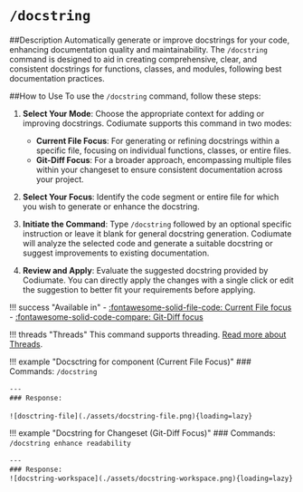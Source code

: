 # `/docstring`

##Description
Automatically generate or improve docstrings for your code, enhancing documentation quality and maintainability. The `/docstring` command is designed to aid in creating comprehensive, clear, and consistent docstrings for functions, classes, and modules, following best documentation practices.

##How to Use
To use the `/docstring` command, follow these steps:

1. **Select Your Mode**: Choose the appropriate context for adding or improving docstrings. Codiumate supports this command in two modes:
    - **Current File Focus**: For generating or refining docstrings within a specific file, focusing on individual functions, classes, or entire files.
    - **Git-Diff Focus**: For a broader approach, encompassing multiple files within your changeset to ensure consistent documentation across your project.

2. **Select Your Focus**: Identify the code segment or entire file for which you wish to generate or enhance the docstring. 

3. **Initiate the Command**: Type `/docstring` followed by an optional specific instruction or leave it blank for general docstring generation. Codiumate will analyze the selected code and generate a suitable docstring or suggest improvements to existing documentation.

4. **Review and Apply**: Evaluate the suggested docstring provided by Codiumate. You can directly apply the changes with a single click or edit the suggestion to better fit your requirements before applying.

!!! success "Available in"
    - [:fontawesome-solid-file-code: Current File focus](../focus/current-file.md)
    - [:fontawesome-solid-code-compare: Git-Diff focus](../focus/git-diff.md)

!!! threads "Threads"
    This command supports threading. [Read more about Threads](../threads.md).

!!! example "Docsctring for component (Current File Focus)"
    ### Commands:
    `/docstring`

    ---
    ### Response:

    ![dosctring-file](./assets/docstring-file.png){loading=lazy}


!!! example "Docstring for Changeset (Git-Diff Focus)"
    ### Commands:
    `/docstring enhance readability`

    --- 
    ### Response:
    ![docstring-workspace](./assets/docstring-workspace.png){loading=lazy}